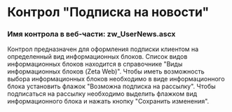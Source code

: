 ﻿---
description: 2.6.0.0
---
# Контрол "Подписка на новости"
### Имя контрола в веб-части: zw_UserNews.ascx
Контрол предназначен для оформления подписки клиентом на определенный вид информационных блоков.
Список видов информационных блоков находится в справочнике "Виды информационных блоков (Zeta Web)".
Чтобы иметь возможность выбора информационных блоков необходимо в виде информационного блока установить флажок "Возможна подписка на рассылку".
Чтобы подписаться на рассылку необходимо выделить флажком вид информационного блока и нажать кнопку "Сохранить изменения".
